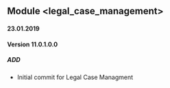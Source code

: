 ## Module <legal_case_management>

#### 23.01.2019
#### Version 11.0.1.0.0
##### ADD
- Initial commit for Legal Case Managment
